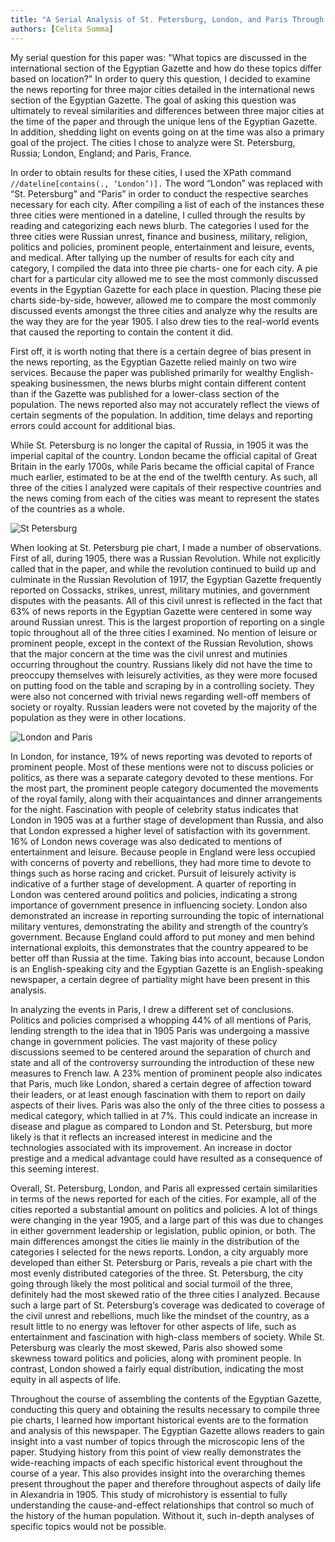 ```yaml
---
title: "A Serial Analysis of St. Petersburg, London, and Paris Through the Lens of the Egyptian Gazette"
authors: [Celita Summa]
---
```


My serial question for this paper was: "What topics are discussed in the international section of the Egyptian Gazette and how do these topics differ based on location?" In order to query this question, I decided to examine the news reporting for three major cities detailed in the international news section of the Egyptian Gazette. The goal of asking this question was ultimately to reveal similarities and differences between three major cities at the time of the paper and through the unique lens of the Egyptian Gazette. In addition, shedding light on events going on at the time was also a primary goal of the project. The cities I chose to analyze were St. Petersburg, Russia; London, England; and Paris, France.

In order to obtain results for these cities, I used the XPath command `//dateline[contains(., ‘London’)].` The word “London” was replaced with “St. Petersburg” and “Paris” in order to conduct the respective searches necessary for each city. After compiling a list of each of the instances these three cities were mentioned in a dateline, I culled through the results by reading and categorizing each news blurb. The categories I used for the three cities were Russian unrest, finance and business, military, religion, politics and policies, prominent people, entertainment and leisure, events, and medical. After tallying up the number of results for each city and category, I compiled the data into three pie charts- one for each city. A pie chart for a particular city allowed me to see the most commonly discussed events in the Egyptian Gazette for each place in question. Placing these pie charts side-by-side, however, allowed me to compare the most commonly discussed events amongst the three cities and analyze why the results are the way they are for the year 1905. I also drew ties to the real-world events that caused the reporting to contain the content it did.

First off, it is worth noting that there is a certain degree of bias present in the news reporting, as the Egyptian Gazette relied mainly on two wire services. Because the paper was published primarily for wealthy English-speaking businessmen, the news blurbs might contain different content than if the Gazette was published for a lower-class section of the population. The news reported also may not accurately reflect the views of certain segments of the population. In addition, time delays and reporting errors could account for additional bias.

While St. Petersburg is no longer the capital of Russia, in 1905 it was the imperial capital of the country. London became the official capital of Great Britain in the early 1700s, while Paris became the official capital of France much earlier, estimated to be at the end of the twelfth century. As such, all three of the cities I analyzed were capitals of their respective countries and the news coming from each of the cities was meant to represent the states of the countries as a whole.

![St Petersburg](https://github.com/dig-eg-gaz/dig-eg-gaz.github.io/blob/master/images/analysis-images/summa-St-Petersburg-Pie-Charts.png?raw=true "St Petersburg")

When looking at St. Petersburg pie chart, I made a number of observations. First of all, during 1905, there was a Russian Revolution. While not explicitly called that in the paper, and while the revolution continued to build up and culminate in the Russian Revolution of 1917, the Egyptian Gazette frequently reported on Cossacks, strikes, unrest, military mutinies, and government disputes with the peasants. All of this civil unrest is reflected in the fact that 63% of news reports in the Egyptian Gazette were centered in some way around Russian unrest. This is the largest proportion of reporting on a single topic throughout all of the three cities I examined. No mention of leisure or prominent people, except in the context of the Russian Revolution, shows that the major concern at the time was the civil unrest and mutinies occurring throughout the country. Russians likely did not have the time to preoccupy themselves with leisurely activities, as they were more focused on putting food on the table and scraping by in a controlling society. They were also not concerned with trivial news regarding well-off members of society or royalty. Russian leaders were not coveted by the majority of the population as they were in other locations.

![London and Paris](https://github.com/dig-eg-gaz/dig-eg-gaz.github.io/blob/master/images/analysis-images/summa-London-and-Paris-Pie-Charts.png?raw=true "London and Paris")

In London, for instance, 19% of news reporting was devoted to reports of prominent people. Most of these mentions were not to discuss policies or politics, as there was a separate category devoted to these mentions. For the most part, the prominent people category documented the movements of the royal family, along with their acquaintances and dinner arrangements for the night. Fascination with people of celebrity status indicates that London in 1905 was at a further stage of development than Russia, and also that London expressed a higher level of satisfaction with its government. 16% of London news coverage was also dedicated to mentions of entertainment and leisure. Because people in England were less occupied with concerns of poverty and rebellions, they had more time to devote to things such as horse racing and cricket. Pursuit of leisurely activity is indicative of a further stage of development. A quarter of reporting in London was centered around politics and policies, indicating a strong importance of government presence in influencing society. London also demonstrated an increase in reporting surrounding the topic of international military ventures, demonstrating the ability and strength of the country’s government. Because England could afford to put money and men behind international exploits, this demonstrates that the country appeared to be better off than Russia at the time. Taking bias into account, because London is an English-speaking city and the Egyptian Gazette is an English-speaking newspaper, a certain degree of partiality might have been present in this analysis.

In analyzing the events in Paris, I drew a different set of conclusions. Politics and policies comprised a whopping 44% of all mentions of Paris, lending strength to the idea that in 1905 Paris was undergoing a massive change in government policies. The vast majority of these policy discussions seemed to be centered around the separation of church and state and all of the controversy surrounding the introduction of these new measures to French law. A 23% mention of prominent people also indicates that Paris, much like London, shared a certain degree of affection toward their leaders, or at least enough fascination with them to report on daily aspects of their lives. Paris was also the only of the three cities to possess a medical category, which tallied in at 7%. This could indicate an increase in disease and plague as compared to London and St. Petersburg, but more likely is that it reflects an increased interest in medicine and the technologies associated with its improvement. An increase in doctor prestige and a medical advantage could have resulted as a consequence of this seeming interest.

Overall, St. Petersburg, London, and Paris all expressed certain similarities in terms of the news reported for each of the cities. For example, all of the cities reported a substantial amount on politics and policies. A lot of things were changing in the year 1905, and a large part of this was due to changes in either government leadership or legislation, public opinion, or both. The main differences amongst the cities lie mainly in the distribution of the categories I selected for the news reports. London, a city arguably more developed than either St. Petersburg or Paris, reveals a pie chart with the most evenly distributed categories of the three. St. Petersburg, the city going through likely the most political and social turmoil of the three, definitely had the most skewed ratio of the three cities I analyzed. Because such a large part of St. Petersburg’s coverage was dedicated to coverage of the civil unrest and rebellions, much like the mindset of the country, as a result little to no energy was leftover for other aspects of life, such as entertainment and fascination with high-class members of society. While St. Petersburg was clearly the most skewed, Paris also showed some skewness toward politics and policies, along with prominent people. In contrast, London showed a fairly equal distribution, indicating the most equity in all aspects of life.

Throughout the course of assembling the contents of the Egyptian Gazette, conducting this query and obtaining the results necessary to compile three pie charts, I learned how important historical events are to the formation and analysis of this newspaper. The Egyptian Gazette allows readers to gain insight into a vast number of topics through the microscopic lens of the paper. Studying history from this point of view really demonstrates the wide-reaching impacts of each specific historical event throughout the course of a year. This also provides insight into the overarching themes present throughout the paper and therefore throughout aspects of daily life in Alexandria in 1905. This study of microhistory is essential to fully understanding the cause-and-effect relationships that control so much of the history of the human population. Without it, such in-depth analyses of specific topics would not be possible.
